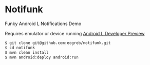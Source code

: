 Notifunk
========

Funky Android L Notifications Demo

Requires emulator or device running [Android L Developer Preview](http://developer.android.com/preview/index.html)

```bash
$ git clone git@github.com:ecgreb/notifunk.git
$ cd notifunk
$ mvn clean install
$ mvn android:deploy android:run
```
